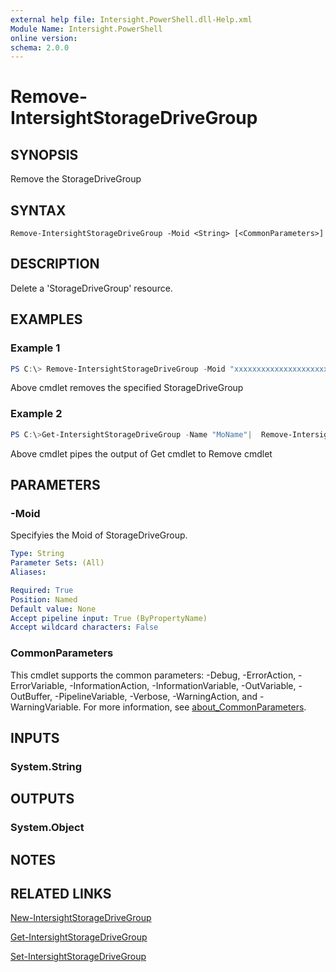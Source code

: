 ```yaml
---
external help file: Intersight.PowerShell.dll-Help.xml
Module Name: Intersight.PowerShell
online version:
schema: 2.0.0
---
```


# Remove-IntersightStorageDriveGroup

## SYNOPSIS
Remove the StorageDriveGroup

## SYNTAX

```
Remove-IntersightStorageDriveGroup -Moid <String> [<CommonParameters>]
```

## DESCRIPTION
Delete a &apos;StorageDriveGroup&apos; resource.

## EXAMPLES

### Example 1
```powershell
PS C:\> Remove-IntersightStorageDriveGroup -Moid "xxxxxxxxxxxxxxxxxxxxxxxxxxx"
```
Above cmdlet removes the specified StorageDriveGroup 

### Example 2
```powershell
PS C:\>Get-IntersightStorageDriveGroup -Name "MoName"|  Remove-IntersightStorageDriveGroup
```
Above cmdlet pipes the output of Get cmdlet to Remove cmdlet

## PARAMETERS

### -Moid
Specifyies the Moid of StorageDriveGroup.

```yaml
Type: String
Parameter Sets: (All)
Aliases:

Required: True
Position: Named
Default value: None
Accept pipeline input: True (ByPropertyName)
Accept wildcard characters: False
```

### CommonParameters
This cmdlet supports the common parameters: -Debug, -ErrorAction, -ErrorVariable, -InformationAction, -InformationVariable, -OutVariable, -OutBuffer, -PipelineVariable, -Verbose, -WarningAction, and -WarningVariable. For more information, see [about_CommonParameters](http://go.microsoft.com/fwlink/?LinkID=113216).

## INPUTS

### System.String

## OUTPUTS

### System.Object
## NOTES

## RELATED LINKS

[New-IntersightStorageDriveGroup](./New-IntersightStorageDriveGroup.md)

[Get-IntersightStorageDriveGroup](./Get-IntersightStorageDriveGroup.md)

[Set-IntersightStorageDriveGroup](./Set-IntersightStorageDriveGroup.md)

